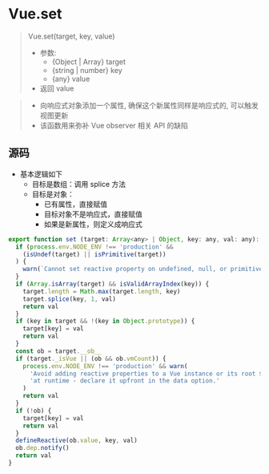 # Vue.set

> Vue.set(target, key, value)
> - 参数: 
>   - {Object | Array} target
>   - {string | number} key
>   - {any} value
> - 返回 value

> - 向响应式对象添加一个属性, 确保这个新属性同样是响应式的, 可以触发视图更新
> - 该函数用来弥补 Vue observer 相关 API 的缺陷

## 源码

- 基本逻辑如下
  - 目标是数组：调用 splice 方法
  - 目标是对象：
    - 已有属性，直接赋值
    - 目标对象不是响应式，直接赋值
    - 如果是新属性，则定义成响应式
  
```js
export function set (target: Array<any> | Object, key: any, val: any): any {
  if (process.env.NODE_ENV !== 'production' &&
    (isUndef(target) || isPrimitive(target))
  ) {
    warn(`Cannot set reactive property on undefined, null, or primitive value: ${(target)}`)
  }
  if (Array.isArray(target) && isValidArrayIndex(key)) {
    target.length = Math.max(target.length, key)
    target.splice(key, 1, val)
    return val
  }
  if (key in target && !(key in Object.prototype)) {
    target[key] = val
    return val
  }
  const ob = target.__ob__
  if (target._isVue || (ob && ob.vmCount)) {
    process.env.NODE_ENV !== 'production' && warn(
      'Avoid adding reactive properties to a Vue instance or its root $data ' +
      'at runtime - declare it upfront in the data option.'
    )
    return val
  }
  if (!ob) {
    target[key] = val
    return val
  }
  defineReactive(ob.value, key, val)
  ob.dep.notify()
  return val
}
```